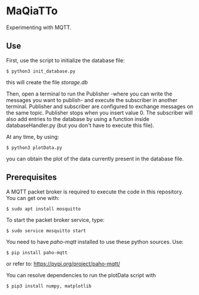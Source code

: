 # MaQiaTTo
Experimenting with MQTT.

## Use
First, use the script to initialize the database file:

    $ python3 init_database.py

this will create the file *storage.db*

Then, open a terminal to run the Publisher -where you can write the messages
you want to publish- and execute the subscriber in another terminal.
Publisher and subscriber are configured to exchange messages on the same topic.
Publisher stops when you insert value 0.
The subscriber will also add entries to the database by using a function inside
databaseHandler.py (but you don't have to execute this file).

At any time, by using:

    $ python3 plotData.py

you can obtain the plot of the data currently present in the database file.

## Prerequisites
A MQTT packet broker is required to execute the code in this repository.
You can get one with:

    $ sudo apt install mosquitto

To start the packet broker service, type:

    $ sudo service mosquitto start

You need to have *paho-mqtt* installed to use these python sources.
Use:

    $ pip install paho-mqtt

or refer to: https://pypi.org/project/paho-mqtt/

You can resolve dependencies to run the plotData script with

    $ pip3 install numpy, matplotlib

